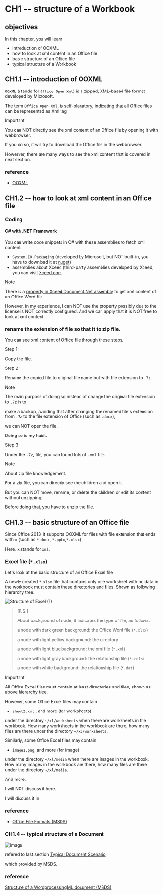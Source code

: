 # CH1 -- structure of a Workbook
## objectives
In this chapter, you will learn 

+ introduction of OOXML
+ how to look at xml content in an Office file
+ basic structure of an Office file
+ typical structure of a Workbook

## CH1.1 -- introduction of OOXML
`OOXML` (stands for `Office Open Xml`) is a zipped, XML-based file format developed by Microsoft.

The term `Office Open Xml`, is self-planatory, indicating that all Office files can be represented as Xml tag 

> [!IMPORTANT]
> You can NOT directly see the xml content of an Office file by opening it with webbrowser.
>
> If you do so, it will try to download the Office file in the webbrowser.
>
> Howerver, there are many ways to see the xml content that is covered in next section.

### reference
+ [OOXML](https://en.wikipedia.org/wiki/Office_Open_XML)

## CH1.2 -- how to look at xml content in an Office file
### Coding
#### C# with .NET Framework
You can write code snippets in C# with these assemblies to fetch xml content.

+ `System.IO.Packaging` (developed by Microsoft, but NOT built-in, you have to download it at [nuget](https://www.nuget.org/packages/System.IO.Packaging/10.0.0-preview.3.25171.5))
+ assemblies about Xceed (third-party assemblies developed by Xceed, you can visit [Xceed.com](https://xceed.com/)

> [!NOTE]
> There is a [property in Xceed.Document.Net assembly](https://doc.xceed.com/xceed-document-libraries-for-net/Xceed.Document.NET~Xceed.Document.NET.DocumentElement~Xml.html) to get xml content of an Office Word file.
>
> However, in my experience, I can NOT use the property possibly due to the license is NOT correctly configured. And we can apply that it is NOT free to look at xml content.

### rename the extension of file so that it to zip file.
You can see xml content of Office file through these steps.

Step 1:

Copy the file.

Step 2:

Rename the copied file to original file name but with file extension to `.7z`.

> [!NOTE]
> The main purpose of doing so instead of change the original file extension to `.7z` is to
>
> make a backup, avoiding that after changing the renamed file's extension from `.7z` to the file extension of Office (such as `.docx`),
>
> we can NOT open the file.
>
> Doing so is my habit.

Step 3:

Under the `.7z`, file, you can found lots of `.xml` file.

> [!NOTE]
> About zip file knowledgement.
>
> For a zip file, you can directly see the children and open it.
>
> But you can NOT move, rename, or delete the children or edit its content without unzipping.
>
> Before doing that, you have to unzip the file.

## CH1.3 -- basic structure of an Office file
Since Office 2013, it supports OOXML for files with file extension that ends with `x` (such as `*.docx`, `*.pptx`,`*.xlsx`)

Here, `x` stands for `xml`.

### Excel file (`*.xlsx`)
Let's look at the basic structure of an Office Excel file

A newly created `*.xlsx` file that contains only one worksheet with no data in the workbook must contain these directories and files. Shown as following hierarchy tree.

![Structure of Excel (1)](https://github.com/user-attachments/assets/6e932070-6866-44c6-91a4-2364b4539314)

> [P.S.]
> 
> About background of node, it indicates the type of file, as follows:
> 
> a node with dark green background: the Office Word file (`*.xlsx`)
> 
> a node with light yellow background: the directory
>
> a node with light blue background: the xml file (`*.xml`)
> 
> a node with light gray background: the relationship file (`*.rels`)
>
> a node with white background: the relationship file (`*.dat`)

> [!IMPORTANT]
> All Office Excel files must contain at least directories and files, shown as above hierarchy tree.
>
> However, some Office Excel files may contain
>
> + `sheet2.xml` , and more (for worksheets) 
>
> under the directory `~/xl/worksheets` when there are worksheets in the workbook. How many worksheets in the workbook are there, how many files are there under the directory `~/xl/worksheets`. 
>
>
> Similarly, some Office Excel files may contain
>
> + `image1.png`, and more (for image) 
>   
> under the directory `~/xl/media` when there are images in the workbook. How many images in the workbook are there, how many files are there under the directory `~/xl/media`. 
>
> And more.
>
> I will NOT discuss it here.
>
> I will discuss it in

### reference
+ [Office File Formats (MSDS)](https://learn.microsoft.com/en-us/openspecs/office_file_formats/ms-offfflp/8aea05e3-8c1e-4a9a-9614-31f71e679456)

### CH1.4 -- typical structure of a Document
![image](https://github.com/user-attachments/assets/08332380-e0b7-4a88-8d11-0abcce1a44b2)

refered to last section [Typical Document Scenario](https://learn.microsoft.com/en-us/office/open-xml/word/structure-of-a-wordprocessingml-document?tabs=cs#typical-document-scenario)

which provided by MSDS.

### reference
[Structure of a WordprocessingML document (MSDS)](https://learn.microsoft.com/en-us/office/open-xml/word/structure-of-a-wordprocessingml-document?tabs=cs)
